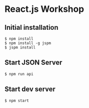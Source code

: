 # React.js Workshop

## Initial installation

```
$ npm install
$ npm install -g jspm
$ jspm install
```

## Start JSON Server

```
$ npm run api
```

## Start dev server

```
$ npm start
```

